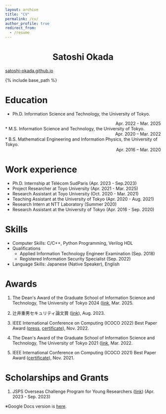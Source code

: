 ```yaml
---
layout: archive
title: "CV"
permalink: /cv/
author_profile: true
redirect_from:
  - /resume
---
```


<h1 align="center">Satoshi Okada</h1>
<p 
align="center"> 

<a href="https://satoshi-okada.github.io">satoshi-okada.github.io</a> 
</p>

{% include base_path %}

Education
======
* Ph.D. Information Science and Technology, the University of Tokyo. 
 <div style="text-align: right;">Apr. 2022 - Mar. 2025</div>
* M.S. Information Science and Technology, the University of Tokyo. 
 <div style="text-align: right;">Apr. 2020 – Mar. 2022</div>
* B.S. Mathematical Engineering and Information Physics, the University of Tokyo. 
 <div style="text-align: right;">Apr. 2016 – Mar. 2020</div>

Work experience
======
* Ph.D. Internship at Télécom SudParis (Apr. 2023 - Sep.2023)
* Project Researcher at Toyo University (Apr. 2021 - Mar. 2025)
* Research Assistant at Toyo University (Oct. 2020 - Mar. 2021)
* Teaching Assistant at the University of Tokyo (Apr. 2020 - Aug. 2021)
* Research Intern at NTT Laboratory (Summer 2020)
* Research Assistant at the University of Tokyo (Apr. 2016 - Sep. 2020)

  
Skills
======
* Computer Skills: C/C++, Python Programming, Verilog HDL
* Qualifications
  * Applied Information Technology Engineer Examination (Sep. 2018)
  * Registered Information Security Specialist (Sep. 2022)
* Language Skills: Japanese (Native Speaker), English

  
Awards
======
1. The Dean's Award of the Graduate School of Information Science and Technology, The University of Tokyo 2024 ([link](https://www.i.u-tokyo.ac.jp/news/topics/2025/202503242546_e.shtml), Mar. 2025.

1. 辻井重男セキュリティ論文賞 ([link](https://www.jssm.net/news/7444/)), Aug. 2023.

1. IEEE International Conference on Computing (ICOCO 2022) Best Paper Award ([press](https://www.toyo.ac.jp/news/academics/faculty/iniad/20221205_mitsunaga/), [certificate](https://drive.google.com/file/d/1pLn_fmFZiTvTeLx4KKrOQIeks4-obpdn/view?usp=sharing)), Nov. 2022.

1. The Dean's Award of the Graduate School of Information Science and Technology, The University of Tokyo 2021 ([link](https://www.i.u-tokyo.ac.jp/news/topics/2022/202203291996_e.shtml), Mar. 2022.

1. IEEE International Conference on Computing (ICOCO 2021) Best Paper Award ([certificate](https://drive.google.com/file/d/1oHUZronXfBRfpRGQ9DjQTKgyU84iZ8Wp/view?usp=sharing)), Nov. 2021.

Scholarships and Grants
======
1. JSPS Overseas Challenge Program for Young Researchers ([link](https://www.jsps.go.jp/english/e-abc/index.html)) (Apr. 2023 - Sep. 2023)

※Google Docs version is [here](https://docs.google.com/document/d/1Mvuw-wWkRhpoLjNGpZQyfvHkmiwb60h2BmJndrPycsM/edit?usp=sharing).
